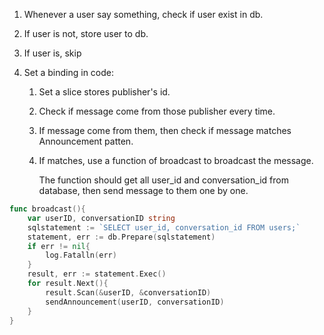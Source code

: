 1. Whenever a user say something, check if user exist in db.
2. If user is not, store user to db.
3. If user is, skip

4. Set a binding in code:

   1. Set a slice stores publisher's id.

   2. Check if message come from those publisher every time.

   3. If message come from them, then check if message matches Announcement patten.

   4. If matches, use a function of broadcast to broadcast the message.

      The function should get all user_id and conversation_id from database, then send message to them one by one.

```go
func broadcast(){
    var userID, conversationID string
    sqlstatement := `SELECT user_id, conversation_id FROM users;`
    statement, err := db.Prepare(sqlstatement)
    if err != nil{
        log.Fatalln(err)
    }
    result, err := statement.Exec()
    for result.Next(){
        result.Scan(&userID, &conversationID)
        sendAnnouncement(userID, conversationID)
    }
}
```



